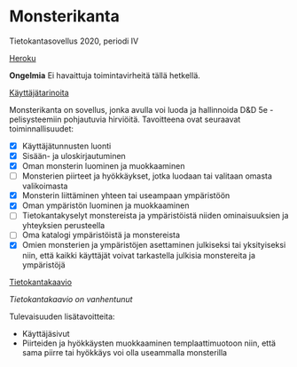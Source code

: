 # Monsterikanta
Tietokantasovellus 2020, periodi IV

[Heroku](http://tsoha-monsterikanta.herokuapp.com/)

**Ongelmia**
Ei havaittuja toimintavirheitä tällä hetkellä.

[Käyttäjätarinoita](https://github.com/luuranko/monsterikanta/blob/master/documentation/userstory.md)

Monsterikanta on sovellus, jonka avulla voi luoda ja hallinnoida D&D 5e -pelisysteemiin pohjautuvia hirviöitä.
Tavoitteena ovat seuraavat toiminnallisuudet:
- [x] Käyttäjätunnusten luonti 
- [x] Sisään- ja uloskirjautuminen
- [x] Oman monsterin luominen ja muokkaaminen
- [ ] Monsterien piirteet ja hyökkäykset, jotka luodaan tai valitaan omasta valikoimasta 
- [x] Monsterin liittäminen yhteen tai useampaan ympäristöön
- [x] Oman ympäristön luominen ja muokkaaminen
- [ ] Tietokantakyselyt monstereista ja ympäristöistä niiden ominaisuuksien ja yhteyksien perusteella
- [ ] Oma katalogi ympäristöistä ja monstereista
- [x] Omien monsterien ja ympäristöjen asettaminen julkiseksi tai yksityiseksi niin, että kaikki käyttäjät voivat tarkastella julkisia monstereita ja ympäristöjä

[Tietokantakaavio](https://github.com/luuranko/monsterikanta/blob/master/tietokantakaavio.png)

*Tietokantakaavio on vanhentunut*

Tulevaisuuden lisätavoitteita:
- Käyttäjäsivut
- Piirteiden ja hyökkäysten muokkaaminen templaattimuotoon niin, että sama piirre tai hyökkäys voi olla useammalla monsterilla
